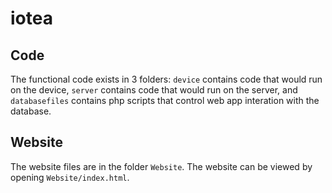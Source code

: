 # iotea

## Code
The functional code exists in 3 folders: `device` contains code that would run on the device, `server` contains code that would run on the server, and `databasefiles` contains php scripts that control web app interation with the database.

## Website
The website files are in the folder `Website`. The website can be viewed by opening `Website/index.html`. 
